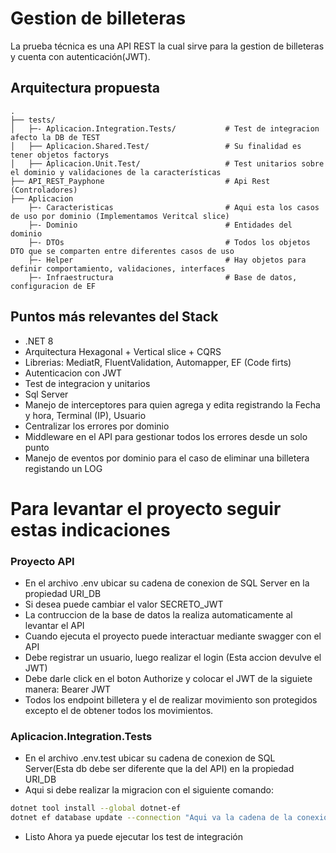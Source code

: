 # Gestion de billeteras
La prueba técnica es una API REST la cual sirve para la gestion de billeteras y cuenta con autenticación(JWT).

## Arquitectura propuesta

```
.
├── tests/                  
│   ├─- Aplicacion.Integration.Tests/           # Test de integracion afecto la DB de TEST
│   ├── Aplicacion.Shared.Test/					# Su finalidad es tener objetos factorys
│   ├── Aplicacion.Unit.Test/					# Test unitarios sobre el dominio y validaciones de la características
├── API_REST_Payphone							# Api Rest (Controladores)
├── Aplicacion
	├─- Caracteristicas							# Aqui esta los casos de uso por dominio (Implementamos Veritcal slice)
	├─- Dominio									# Entidades del dominio
	├─- DTOs									# Todos los objetos DTO que se comparten entre diferentes casos de uso
	├─- Helper									# Hay objetos para definir comportamiento, validaciones, interfaces
	├─- Infraestructura							# Base de datos, configuracion de EF

 ````
## Puntos más relevantes del Stack
- .NET 8
- Arquitectura Hexagonal + Vertical slice + CQRS
- Librerias: MediatR, FluentValidation, Automapper, EF (Code firts)
- Autenticacion con JWT
- Test de integracion y unitarios
- Sql Server
-	Manejo de interceptores para quien agrega y edita registrando la Fecha y hora, Terminal (IP), Usuario
- Centralizar los errores por dominio
- Middleware en el API para gestionar todos los errores desde un solo punto
- Manejo de eventos por dominio para el caso de eliminar una billetera registando un LOG


# Para levantar el proyecto seguir estas indicaciones

### Proyecto API
- En el archivo .env ubicar su cadena de conexion de SQL Server en la propiedad URI_DB
- Si desea puede cambiar el valor SECRETO_JWT
- La contruccion de la base de datos la realiza automaticamente al levantar el API
- Cuando ejecuta el proyecto puede interactuar mediante swagger con el API
- Debe registrar un usuario, luego realizar el login (Esta accion devulve el JWT)
- Debe darle click en el boton Authorize y colocar el JWT de la siguiete manera: Bearer JWT
- Todos los endpoint billetera y el de realizar movimiento son protegidos excepto el de obtener todos los movimientos.

### Aplicacion.Integration.Tests
- En el archivo .env.test ubicar su cadena de conexion de SQL Server(Esta db debe ser diferente que la del API) en la propiedad URI_DB
- Aqui si debe realizar la migracion con el siguiente comando:
```bash
dotnet tool install --global dotnet-ef
dotnet ef database update --connection "Aqui va la cadena de la conexion de la DB de pruebas"
```
- Listo Ahora ya puede ejecutar los test de integración
